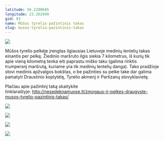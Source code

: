 ```yaml
---
latitude: 56.2200685
longitude: 23.262949
gid: 93
name: Mūšos tyrelio pažintinis takas
slug: musos-tyrelio-pazintinis-takas
---
```

![](https://doc-08-ag-mymaps.googleusercontent.com/untrusted/hostedimage/ihucu48q9m5s1hftel5u85tfdc/cmpa0df9ojrdl1883gl4rvtnkg/1641717000000/-WPmm_dsOCr8C_2Ftfdhs7CzXYdOD0wc/*/6AIsG_vbaaxhJoleVRj188Pi9JpssIWCrPQNNI9cObtrzZzKMqGJtlqnlNuCa8cD3FxUhZtE28R4X9QT4lSA2lhlep48dMOlx87cp9PxNHO3mQiWag8DRa6Y5XFn0foE_jFmquU8VvpBV0FZCQ4Iae3ksNBd4ci9SbFP6U0LqDxE7vtMjDLKroqv3ufTyBi6daA?session=0&fife)  
  
Mūšos tyrelio pelkėje įrengtas ilgiausias Lietuvoje medinių lentelių takas einantis per pelkę. Žiedinio maršruto ilgis siekia 7 kilometrus, iš kurių tik apie vieną kilometrą tenka eiti paprastu miško taku (galima rinktis trumpersnį maršrutą, kuriame yra tik medinių lentelių danga). Tako pradžioje stovi medinis apžvalgos bokštas, o be pažinties su pelke take dar galima pamatyti Draustinio koplytėlę, Tyrelio akmenį ir Partizanų stovyklavietę.   
  
Plačiau apie pažintinį taką skaitykite tinklaraštyje: http://nesedeknamuose.lt/zmogaus-ir-pelkes-draugyste-musos-tyrelio-pazintinis-takas/  
  
![](https://doc-00-ag-mymaps.googleusercontent.com/untrusted/hostedimage/ihucu48q9m5s1hftel5u85tfdc/3b2rliumrql3umb4neuhld0d18/1641717000000/-WPmm_dsOCr8C_2Ftfdhs7CzXYdOD0wc/*/6AIsG_vazSf9Rty9Bz2AIAQHxPpNOG0IU7LkceGo1ukkDu56MoJJzCa8QN2gHIMO98V087TqyZoyYbOBKaHjjIBDrHWBSeH3SebqQuM4xWzHJ1-OJdHOwiJOSA9BR6behxgjOD3LtUClwZv_NYWl-qFWJHrGIMR6FBNo1Otn4F4vpII-yacHmCRXWuqeCP4MDcQ?session=0&fife)  
  
![](https://doc-00-ag-mymaps.googleusercontent.com/untrusted/hostedimage/ihucu48q9m5s1hftel5u85tfdc/9ef9vs87vgjqr4o2nfgthp41bg/1641717000000/-WPmm_dsOCr8C_2Ftfdhs7CzXYdOD0wc/*/6AIsG_vYZjouT9QaxbCw3ZR4leld7TxZI-69-xaPFQwEkj2Pr1SXC5BPsk3RsIquWVJfRrwf27s-WUUdTg7vEZcaegZttwcp0o9XaBAUsTrF-6V8zbzzdHQveyLGnBl1y2sCgdAblo8r1vPyaXtYT0x8fSusD4aDUo-u2NWdbg7BLsYOvStOL89D_8giD7f2BsA?session=0&fife)  
  
![](https://doc-0g-ag-mymaps.googleusercontent.com/untrusted/hostedimage/ihucu48q9m5s1hftel5u85tfdc/q0kmhjp1ma8oi7lds4jhppvrhg/1641717000000/-WPmm_dsOCr8C_2Ftfdhs7CzXYdOD0wc/*/6AIsG_vZhtqxQ8eAW8bXhSZVAnwo_nbo26DLOkeier8tZTR705tplXOlwTiuBnwZxkoVkeHzzQQxltI3IW-A06O5d7raohz_xH7gsFNyR2wJQGKaJeqnEN3leGxDSLPWAud64c1A_WBHHjIzeUfnoTjN1YfhMqknwuYNrNkqUdFsSTfz7dadRsMbIioig0S8dow?session=0&fife)  
  
![](https://doc-0c-ag-mymaps.googleusercontent.com/untrusted/hostedimage/ihucu48q9m5s1hftel5u85tfdc/a3qp2mife9uc4v2gl9hudcn4oc/1641717000000/-WPmm_dsOCr8C_2Ftfdhs7CzXYdOD0wc/*/6AIsG_vaz8pPsfnp9leLmaseBIyoJrgh1TTaN5sJdP8uZpkgwV69S6-Mal6Bnzaa9qlTr9h4_crUVPUy_xCvnhBiIf0z7tztWa4l1SdONbVM3s0ALbpxONCT6rNkW8QjHvPhbmeX0ZPjk0gBvtiTwsPSQi5hV3VRfzlc7BgbtE0FtJr03Az_NAxOJo1u5n_N39A?session=0&fife)
